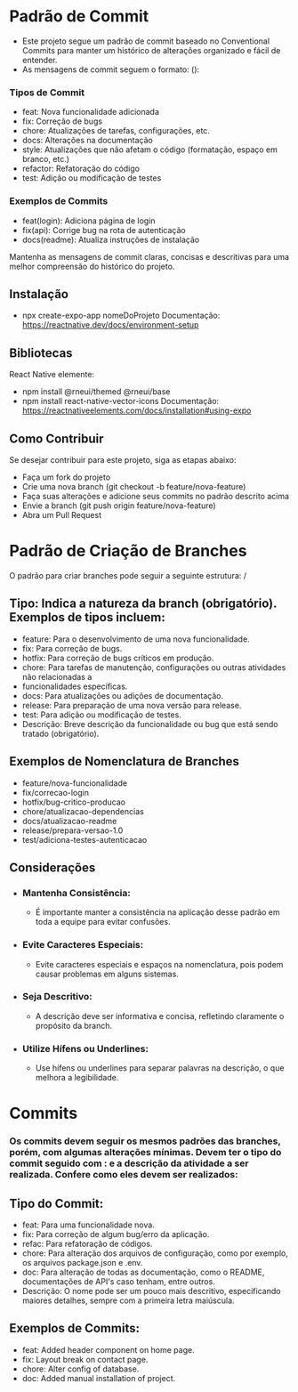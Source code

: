 # Padrão de Commit
- Este projeto segue um padrão de commit baseado no Conventional Commits para manter um histórico de alterações organizado e fácil de entender.
- As mensagens de commit seguem o formato: <tipo>(<escopo>): <mensagem>

### Tipos de Commit
- feat: Nova funcionalidade adicionada
- fix: Correção de bugs
- chore: Atualizações de tarefas, configurações, etc.
- docs: Alterações na documentação
- style: Atualizações que não afetam o código (formatação, espaço em branco, etc.)
- refactor: Refatoração do código
- test: Adição ou modificação de testes

### Exemplos de Commits
- feat(login): Adiciona página de login
- fix(api): Corrige bug na rota de autenticação
- docs(readme): Atualiza instruções de instalação
  
Mantenha as mensagens de commit claras, concisas e descritivas para uma melhor compreensão do histórico do projeto.

## Instalação
- npx create-expo-app nomeDoProjeto
Documentação: https://reactnative.dev/docs/environment-setup

## Bibliotecas
React Native elemente: 
- npm install @rneui/themed @rneui/base
- npm install react-native-vector-icons
Documentação: https://reactnativeelements.com/docs/installation#using-expo

## Como Contribuir
Se desejar contribuir para este projeto, siga as etapas abaixo:
- Faça um fork do projeto
- Crie uma nova branch (git checkout -b feature/nova-feature)
- Faça suas alterações e adicione seus commits no padrão descrito acima
- Envie a branch (git push origin feature/nova-feature)
- Abra um Pull Request


# Padrão de Criação de Branches
O padrão para criar branches pode seguir a seguinte estrutura: <tipo>/<descricao>

## Tipo: Indica a natureza da branch (obrigatório). Exemplos de tipos incluem:
- feature: Para o desenvolvimento de uma nova funcionalidade.
- fix: Para correção de bugs.
- hotfix: Para correção de bugs críticos em produção.
- chore: Para tarefas de manutenção, configurações ou outras atividades não relacionadas a
- funcionalidades específicas.
- docs: Para atualizações ou adições de documentação.
- release: Para preparação de uma nova versão para release.
- test: Para adição ou modificação de testes.
- Descrição: Breve descrição da funcionalidade ou bug que está sendo tratado (obrigatório).

## Exemplos de Nomenclatura de Branches
- feature/nova-funcionalidade
- fix/correcao-login
- hotfix/bug-critico-producao
- chore/atualizacao-dependencias
- docs/atualizacao-readme
- release/prepara-versao-1.0
- test/adiciona-testes-autenticacao

## Considerações
 
- ### Mantenha Consistência:
  - É importante manter a consistência na aplicação desse padrão em toda a equipe para evitar confusões.

- ### Evite Caracteres Especiais:
  - Evite caracteres especiais e espaços na nomenclatura, pois podem causar problemas em alguns sistemas.

- ### Seja Descritivo:
  - A descrição deve ser informativa e concisa, refletindo claramente o propósito da branch.

- ### Utilize Hífens ou Underlines:
  - Use hífens ou underlines para separar palavras na descrição, o que melhora a legibilidade.
 
# Commits
 ### Os commits devem seguir os mesmos padrões das branches, porém, com algumas alterações mínimas. Devem ter o tipo do commit seguido com : e a descrição da atividade a ser realizada. Confere como eles devem ser realizados:

## Tipo do Commit:
- feat: Para uma funcionalidade nova.
- fix: Para correção de algum bug/erro da aplicação.
- refac: Para refatoração de códigos.
- chore: Para alteração dos arquivos de configuração, como por exemplo, os arquivos package.json e .env.
- doc: Para alteração de todas as documentação, como o README, documentações de API's caso tenham, entre outros.
- Descrição: O nome pode ser um pouco mais descritivo, especificando maiores detalhes, sempre com a primeira letra maiúscula.
## Exemplos de Commits:
- feat: Added header component on home page.
- fix: Layout break on contact page.
- chore: Alter config of database.
- doc: Added manual installation of project.
